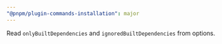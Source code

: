 ```yaml
---
"@pnpm/plugin-commands-installation": major
---
```


Read `onlyBuiltDependencies` and `ignoredBuiltDependencies` from options.

